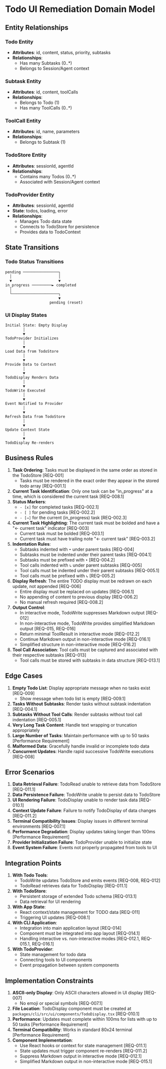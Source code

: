 # Todo UI Remediation Domain Model

## Entity Relationships

### Todo Entity
- **Attributes**: id, content, status, priority, subtasks
- **Relationships**: 
  - Has many Subtasks (0..*)
  - Belongs to Session/Agent context

### Subtask Entity
- **Attributes**: id, content, toolCalls
- **Relationships**:
  - Belongs to Todo (1)
  - Has many ToolCalls (0..*)

### ToolCall Entity
- **Attributes**: id, name, parameters
- **Relationships**:
  - Belongs to Subtask (1)

### TodoStore Entity
- **Attributes**: sessionId, agentId
- **Relationships**:
  - Contains many Todos (0..*)
  - Associated with Session/Agent context

### TodoProvider Entity
- **Attributes**: sessionId, agentId
- **State**: todos, loading, error
- **Relationships**:
  - Manages Todo data state
  - Connects to TodoStore for persistence
  - Provides data to TodoContext

## State Transitions

### Todo Status Transitions
```
pending ────────────────┐
  │                     │
  ▼                     ▼
in_progress ─────────► completed
  │
  └─────────────────────┐
                        ▼
                    pending (reset)
```

### UI Display States
```
Initial State: Empty Display
        │
        ▼
TodoProvider Initializes
        │
        ▼
Load Data from TodoStore
        │
        ▼
Provide Data to Context
        │
        ▼
TodoDisplay Renders Data
        │
        ▼
TodoWrite Executed
        │
        ▼
Event Notified to Provider
        │
        ▼
Refresh Data from TodoStore
        │
        ▼
Update Context State
        │
        ▼
TodoDisplay Re-renders
```

## Business Rules

1. **Task Ordering**: Tasks must be displayed in the same order as stored in the TodoStore [REQ-001]
   - Tasks must be rendered in the exact order they appear in the stored todo array [REQ-001.1]
2. **Current Task Identification**: Only one task can be "in_progress" at a time, which is considered the current task [REQ-008.1]
3. **Status Markers**: 
   - `- [x]` for completed tasks [REQ-002.1]
   - `- [ ]` for pending tasks [REQ-002.2]
   - `- [→]` for the current (in_progress) task [REQ-002.3]
4. **Current Task Highlighting**: The current task must be bolded and have a "← current task" indicator [REQ-003]
   - Current task must be bolded [REQ-003.1]
   - Current task must have trailing note "← current task" [REQ-003.2]
5. **Indentation Rules**:
   - Subtasks indented with `•` under parent tasks [REQ-004]
   - Subtasks must be indented under their parent tasks [REQ-004.1]
   - Subtasks must be prefixed with `•` [REQ-004.2]
   - Tool calls indented with `↳` under parent subtasks [REQ-005]
   - Tool calls must be indented under their parent subtasks [REQ-005.1]
   - Tool calls must be prefixed with `↳` [REQ-005.2]
6. **Display Refresh**: The entire TODO display must be redrawn on each update, not appended [REQ-006]
   - Entire display must be replaced on updates [REQ-006.1]
   - No appending of content to previous display [REQ-006.2]
   - No manual refresh required [REQ-008.2]
7. **Output Control**: 
   - In interactive mode, TodoWrite suppresses Markdown output [REQ-012]
   - In non-interactive mode, TodoWrite provides simplified Markdown output [REQ-015, REQ-016]
   - Return minimal ToolResult in interactive mode [REQ-012.2]
   - Continue Markdown output in non-interactive mode [REQ-016.1]
   - Simplified structure in non-interactive mode [REQ-016.2]
8. **Tool Call Association**: Tool calls must be captured and associated with their respective subtasks [REQ-013]
   - Tool calls must be stored with subtasks in data structure [REQ-013.1]

## Edge Cases

1. **Empty Todo List**: Display appropriate message when no tasks exist [REQ-009]
   - Show message when todo list is empty [REQ-009.1]
2. **Tasks Without Subtasks**: Render tasks without subtask indentation [REQ-004.1]
3. **Subtasks Without Tool Calls**: Render subtasks without tool call indentation [REQ-005.1]
4. **Very Long Task Content**: Handle text wrapping or truncation appropriately
5. **Large Number of Tasks**: Maintain performance with up to 50 tasks [Performance Requirement]
6. **Malformed Data**: Gracefully handle invalid or incomplete todo data
7. **Concurrent Updates**: Handle rapid successive TodoWrite executions [REQ-008]

## Error Scenarios

1. **Data Retrieval Failure**: TodoRead unable to retrieve data from TodoStore [REQ-011.1]
2. **Data Persistence Failure**: TodoWrite unable to persist data to TodoStore
3. **UI Rendering Failure**: TodoDisplay unable to render task data [REQ-010.1]
4. **Context Update Failure**: Failure to notify TodoDisplay of data changes [REQ-011.2]
5. **Terminal Compatibility Issues**: Display issues in different terminal environments [REQ-007.1]
6. **Performance Degradation**: Display updates taking longer than 100ms [Performance Requirement]
7. **Provider Initialization Failure**: TodoProvider unable to initialize state
8. **Event System Failure**: Events not properly propagated from tools to UI

## Integration Points

1. **With Todo Tools**: 
   - TodoWrite updates TodoStore and emits events [REQ-008, REQ-012]
   - TodoRead retrieves data for TodoDisplay [REQ-011.1]
2. **With TodoStore**: 
   - Persistent storage of extended Todo schema [REQ-013.1]
   - Data retrieval for UI rendering
3. **With App State**: 
   - React context/state management for TODO data [REQ-011]
   - Triggering UI updates [REQ-008.1]
4. **With CLI Application**: 
   - Integration into main application layout [REQ-014]
   - Component must be integrated into app layout [REQ-014.1]
   - Handling interactive vs. non-interactive modes [REQ-012.1, REQ-015.1, REQ-016.1]
5. **With TodoProvider**: 
   - State management for todo data
   - Connecting tools to UI components
   - Event propagation between system components

## Implementation Constraints

1. **ASCII-only Display**: Only ASCII characters allowed in UI display [REQ-007]
   - No emoji or special symbols [REQ-007.1]
2. **File Location**: TodoDisplay component must be created at `packages/cli/src/ui/components/TodoDisplay.tsx` [REQ-010.1]
3. **Performance**: Updates must complete within 100ms for lists with up to 50 tasks [Performance Requirement]
4. **Terminal Compatibility**: Works in standard 80x24 terminal [Performance Requirement]
5. **Component Implementation**: 
   - Use React hooks or context for state management [REQ-011.1]
   - State updates must trigger component re-renders [REQ-011.2]
   - Suppress Markdown output in interactive mode [REQ-012.1]
   - Simplified Markdown output in non-interactive mode [REQ-015.1]